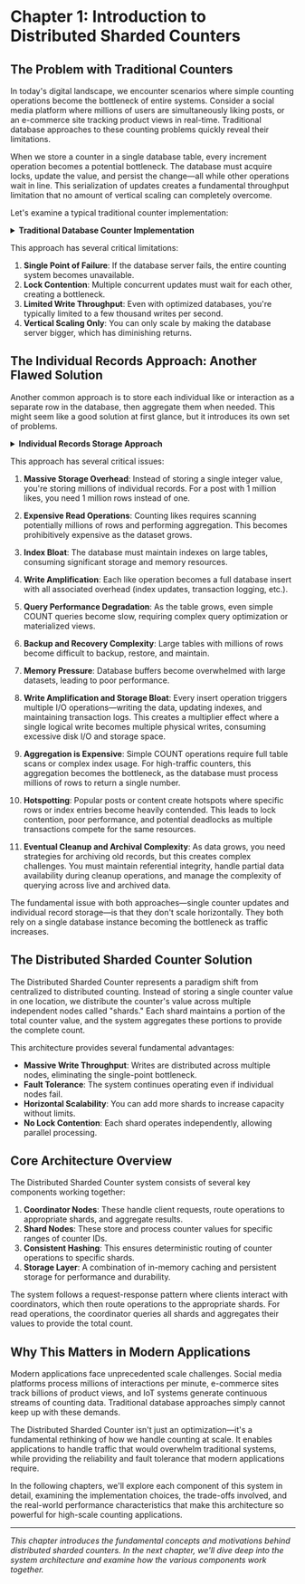 # Chapter 1: Introduction to Distributed Sharded Counters

## The Problem with Traditional Counters

In today's digital landscape, we encounter scenarios where simple counting operations become the bottleneck of entire systems. Consider a social media platform where millions of users are simultaneously liking posts, or an e-commerce site tracking product views in real-time. Traditional database approaches to these counting problems quickly reveal their limitations.

When we store a counter in a single database table, every increment operation becomes a potential bottleneck. The database must acquire locks, update the value, and persist the change—all while other operations wait in line. This serialization of updates creates a fundamental throughput limitation that no amount of vertical scaling can completely overcome.

Let's examine a typical traditional counter implementation:

<details>
<summary><strong>Traditional Database Counter Implementation</strong></summary>

```sql
-- Traditional database counter approach
CREATE TABLE counters (
    id VARCHAR(255) PRIMARY KEY,
    value BIGINT NOT NULL DEFAULT 0,
    updated_at TIMESTAMP DEFAULT CURRENT_TIMESTAMP
);

-- Every increment requires a database update
UPDATE counters SET value = value + 1 WHERE id = 'global_likes';
```

</details>

This approach has several critical limitations:

1. **Single Point of Failure**: If the database server fails, the entire counting system becomes unavailable.
2. **Lock Contention**: Multiple concurrent updates must wait for each other, creating a bottleneck.
3. **Limited Write Throughput**: Even with optimized databases, you're typically limited to a few thousand writes per second.
4. **Vertical Scaling Only**: You can only scale by making the database server bigger, which has diminishing returns.

## The Individual Records Approach: Another Flawed Solution

Another common approach is to store each individual like or interaction as a separate row in the database, then aggregate them when needed. This might seem like a good solution at first glance, but it introduces its own set of problems.

<details>
<summary><strong>Individual Records Storage Approach</strong></summary>

```sql
-- Alternative approach: Store individual records
CREATE TABLE likes (
    id BIGINT AUTO_INCREMENT PRIMARY KEY,
    post_id VARCHAR(255) NOT NULL,
    user_id VARCHAR(255) NOT NULL,
    created_at TIMESTAMP DEFAULT CURRENT_TIMESTAMP,
    INDEX idx_post_id (post_id),
    INDEX idx_created_at (created_at)
);

-- Insert individual like records
INSERT INTO likes (post_id, user_id) VALUES ('post_123', 'user_456');

-- Count likes by aggregating
SELECT COUNT(*) FROM likes WHERE post_id = 'post_123';
```

</details>

This approach has several critical issues:

1. **Massive Storage Overhead**: Instead of storing a single integer value, you're storing millions of individual records. For a post with 1 million likes, you need 1 million rows instead of one.

2. **Expensive Read Operations**: Counting likes requires scanning potentially millions of rows and performing aggregation. This becomes prohibitively expensive as the dataset grows.

3. **Index Bloat**: The database must maintain indexes on large tables, consuming significant storage and memory resources.

4. **Write Amplification**: Each like operation becomes a full database insert with all associated overhead (index updates, transaction logging, etc.).

5. **Query Performance Degradation**: As the table grows, even simple COUNT queries become slow, requiring complex query optimization or materialized views.

6. **Backup and Recovery Complexity**: Large tables with millions of rows become difficult to backup, restore, and maintain.

7. **Memory Pressure**: Database buffers become overwhelmed with large datasets, leading to poor performance.

8. **Write Amplification and Storage Bloat**: Every insert operation triggers multiple I/O operations—writing the data, updating indexes, and maintaining transaction logs. This creates a multiplier effect where a single logical write becomes multiple physical writes, consuming excessive disk I/O and storage space.

9. **Aggregation is Expensive**: Simple COUNT operations require full table scans or complex index usage. For high-traffic counters, this aggregation becomes the bottleneck, as the database must process millions of rows to return a single number.

10. **Hotspotting**: Popular posts or content create hotspots where specific rows or index entries become heavily contended. This leads to lock contention, poor performance, and potential deadlocks as multiple transactions compete for the same resources.

11. **Eventual Cleanup and Archival Complexity**: As data grows, you need strategies for archiving old records, but this creates complex challenges. You must maintain referential integrity, handle partial data availability during cleanup operations, and manage the complexity of querying across live and archived data.

The fundamental issue with both approaches—single counter updates and individual record storage—is that they don't scale horizontally. They both rely on a single database instance becoming the bottleneck as traffic increases.

## The Distributed Sharded Counter Solution

The Distributed Sharded Counter represents a paradigm shift from centralized to distributed counting. Instead of storing a single counter value in one location, we distribute the counter's value across multiple independent nodes called "shards." Each shard maintains a portion of the total counter value, and the system aggregates these portions to provide the complete count.

This architecture provides several fundamental advantages:

- **Massive Write Throughput**: Writes are distributed across multiple nodes, eliminating the single-point bottleneck.
- **Fault Tolerance**: The system continues operating even if individual nodes fail.
- **Horizontal Scalability**: You can add more shards to increase capacity without limits.
- **No Lock Contention**: Each shard operates independently, allowing parallel processing.

## Core Architecture Overview

The Distributed Sharded Counter system consists of several key components working together:

1. **Coordinator Nodes**: These handle client requests, route operations to appropriate shards, and aggregate results.
2. **Shard Nodes**: These store and process counter values for specific ranges of counter IDs.
3. **Consistent Hashing**: This ensures deterministic routing of counter operations to specific shards.
4. **Storage Layer**: A combination of in-memory caching and persistent storage for performance and durability.

The system follows a request-response pattern where clients interact with coordinators, which then route operations to the appropriate shards. For read operations, the coordinator queries all shards and aggregates their values to provide the total count.

## Why This Matters in Modern Applications

Modern applications face unprecedented scale challenges. Social media platforms process millions of interactions per minute, e-commerce sites track billions of product views, and IoT systems generate continuous streams of counting data. Traditional database approaches simply cannot keep up with these demands.

The Distributed Sharded Counter isn't just an optimization—it's a fundamental rethinking of how we handle counting at scale. It enables applications to handle traffic that would overwhelm traditional systems, while providing the reliability and fault tolerance that modern applications require.

In the following chapters, we'll explore each component of this system in detail, examining the implementation choices, the trade-offs involved, and the real-world performance characteristics that make this architecture so powerful for high-scale counting applications.

---

*This chapter introduces the fundamental concepts and motivations behind distributed sharded counters. In the next chapter, we'll dive deep into the system architecture and examine how the various components work together.* 